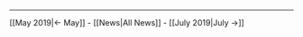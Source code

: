 <!-- LANG:EN, title="June 2019"-->

<hr>

[[May 2019|← May]] - [[News|All News]] - [[July 2019|July →]]